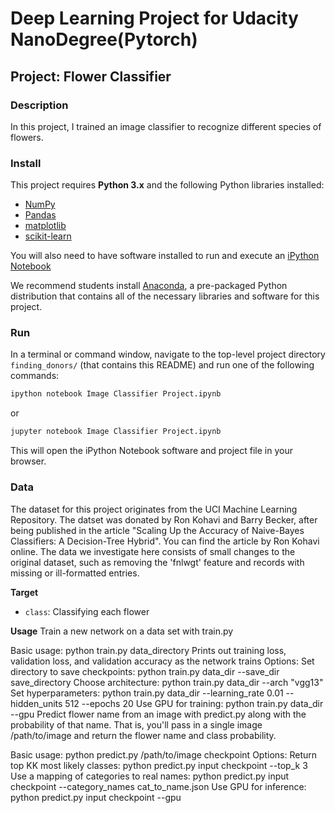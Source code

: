 # Deep Learning Project for Udacity NanoDegree(Pytorch)
## Project: Flower Classifier

### Description
In this project, I trained an image classifier to recognize different species of flowers.

### Install

This project requires **Python 3.x** and the following Python libraries installed:

- [NumPy](http://www.numpy.org/)
- [Pandas](http://pandas.pydata.org)
- [matplotlib](http://matplotlib.org/)
- [scikit-learn](http://scikit-learn.org/stable/)

You will also need to have software installed to run and execute an [iPython Notebook](http://ipython.org/notebook.html)

We recommend students install [Anaconda](https://www.continuum.io/downloads), a pre-packaged Python distribution that contains all of the necessary libraries and software for this project. 


### Run

In a terminal or command window, navigate to the top-level project directory `finding_donors/` (that contains this README) and run one of the following commands:

```bash
ipython notebook Image Classifier Project.ipynb
```  
or
```bash
jupyter notebook Image Classifier Project.ipynb
```

This will open the iPython Notebook software and project file in your browser.

### Data

The dataset for this project originates from the UCI Machine Learning Repository. The datset was donated by Ron Kohavi and Barry Becker, after being published in the article "Scaling Up the Accuracy of Naive-Bayes Classifiers: A Decision-Tree Hybrid". You can find the article by Ron Kohavi online. The data we investigate here consists of small changes to the original dataset, such as removing the 'fnlwgt' feature and records with missing or ill-formatted entries.


**Target**
- `class`: Classifying each flower

**Usage**
Train a new network on a data set with train.py

Basic usage: python train.py data_directory
Prints out training loss, validation loss, and validation accuracy as the network trains
Options:
Set directory to save checkpoints: python train.py data_dir --save_dir save_directory
Choose architecture: python train.py data_dir --arch "vgg13"
Set hyperparameters: python train.py data_dir --learning_rate 0.01 --hidden_units 512 --epochs 20
Use GPU for training: python train.py data_dir --gpu
Predict flower name from an image with predict.py along with the probability of that name. That is, you'll pass in a single image /path/to/image and return the flower name and class probability.

Basic usage: python predict.py /path/to/image checkpoint
Options:
Return top KK most likely classes: python predict.py input checkpoint --top_k 3
Use a mapping of categories to real names: python predict.py input checkpoint --category_names cat_to_name.json
Use GPU for inference: python predict.py input checkpoint --gpu

